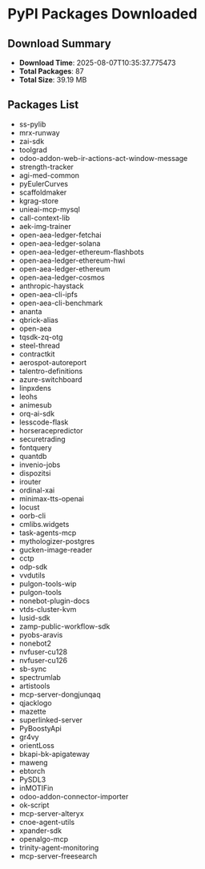 # PyPI Packages Downloaded

## Download Summary
- **Download Time**: 2025-08-07T10:35:37.775473
- **Total Packages**: 87
- **Total Size**: 39.19 MB

## Packages List
- ss-pylib
- mrx-runway
- zai-sdk
- toolgrad
- odoo-addon-web-ir-actions-act-window-message
- strength-tracker
- agi-med-common
- pyEulerCurves
- scaffoldmaker
- kgrag-store
- unieai-mcp-mysql
- call-context-lib
- aek-img-trainer
- open-aea-ledger-fetchai
- open-aea-ledger-solana
- open-aea-ledger-ethereum-flashbots
- open-aea-ledger-ethereum-hwi
- open-aea-ledger-ethereum
- open-aea-ledger-cosmos
- anthropic-haystack
- open-aea-cli-ipfs
- open-aea-cli-benchmark
- ananta
- qbrick-alias
- open-aea
- tqsdk-zq-otg
- steel-thread
- contractkit
- aerospot-autoreport
- talentro-definitions
- azure-switchboard
- linpxdens
- leohs
- animesub
- orq-ai-sdk
- lesscode-flask
- horseracepredictor
- securetrading
- fontquery
- quantdb
- invenio-jobs
- dispozitsi
- irouter
- ordinal-xai
- minimax-tts-openai
- locust
- oorb-cli
- cmlibs.widgets
- task-agents-mcp
- mythologizer-postgres
- gucken-image-reader
- cctp
- odp-sdk
- vvdutils
- pulgon-tools-wip
- pulgon-tools
- nonebot-plugin-docs
- vtds-cluster-kvm
- lusid-sdk
- zamp-public-workflow-sdk
- pyobs-aravis
- nonebot2
- nvfuser-cu128
- nvfuser-cu126
- sb-sync
- spectrumlab
- artistools
- mcp-server-dongjunqaq
- qjacklogo
- mazette
- superlinked-server
- PyBoostyApi
- gr4vy
- orientLoss
- bkapi-bk-apigateway
- maweng
- ebtorch
- PySDL3
- inMOTIFin
- odoo-addon-connector-importer
- ok-script
- mcp-server-alteryx
- cnoe-agent-utils
- xpander-sdk
- openalgo-mcp
- trinity-agent-monitoring
- mcp-server-freesearch
